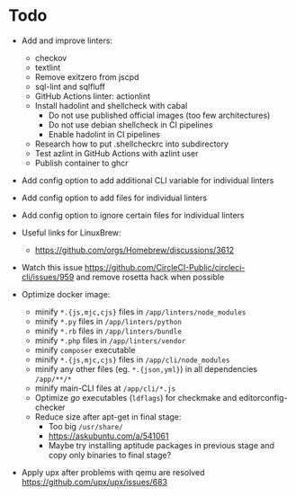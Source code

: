 # Todo

- Add and improve linters:
  - checkov
  - textlint
  - Remove exitzero from jscpd
  - sql-lint and sqlfluff
  - GitHub Actions linter: actionlint
  - Install hadolint and shellcheck with cabal
    - Do not use published official images (too few architectures)
    - Do not use debian shellcheck in CI pipelines
    - Enable hadolint in CI pipelines
  - Research how to put .shellcheckrc into subdirectory
  - Test azlint in GitHub Actions with azlint user
  - Publish container to ghcr

- Add config option to add additional CLI variable for individual linters
- Add config option to add files for individual linters
- Add config option to ignore certain files for individual linters

- Useful links for LinuxBrew:
  - <https://github.com/orgs/Homebrew/discussions/3612>

- Watch this issue <https://github.com/CircleCI-Public/circleci-cli/issues/959> and remove rosetta hack when possible

- Optimize docker image:
  - minify `*.{js,mjc,cjs}` files in `/app/linters/node_modules`
  - minify `*.py` files in `/app/linters/python`
  - minify `*.rb` files in `/app/linters/bundle`
  - minify `*.php` files in `/app/linters/vendor`
  - minify `composer` executable
  - minify `*.{js,mjc,cjs}` files in `/app/cli/node_modules`
  - minify any other files (eg. `*.{json,yml}`) in all dependencies `/app/**/*`
  - minify main-CLI files at `/app/cli/*.js`
  - Optimize _go_ executables (`ldflags`) for checkmake and editorconfig-checker
  - Reduce size after apt-get in final stage:
    - Too big `/usr/share/`
    - <https://askubuntu.com/a/541061>
    - Maybe try installing aptitude packages in previous stage and copy only binaries to final stage?

- Apply upx after problems with qemu are resolved <https://github.com/upx/upx/issues/683>
